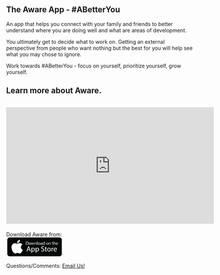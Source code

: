 ## The Aware App - #ABetterYou

An app that helps you connect with your family and friends to better understand where you are doing well and what are areas of development.

You ultimately get to decide what to work on. Getting an external perspective from people who want nothing but the best for you will help see what you may chose to ignore.

Work towards #ABetterYou - focus on yourself, prioritize yourself, grow yourself.

<div class="video-div-block">
    <div class="video-row w-row">
    <div class="column-5 w-col w-col-4">
        <h2 class="heading-2 video">Learn more about Aware.</h2>
     <div style="padding-top:3%" class="w-video w-embed">
       <iframe width="560" height="315" src="https://youtu.be/z4rxH5CT0-c" frameborder="0" allow="accelerometer; autoplay; clipboard-write; encrypted-media; gyroscope; picture-in-picture" allowfullscreen></iframe>
        </div>
   </div>
   </div>
<br/>    
Download Aware from:
<br/>
<a href="https://apps.apple.com/us/app/the-aware-app/id1458912590">  
    <img src="Images/logo.png" width="150">
</a>                                                                  
<br/>
    
Questions/Comments: <a href="mailto:theawareapp@gmail.com">Email Us!</a>
